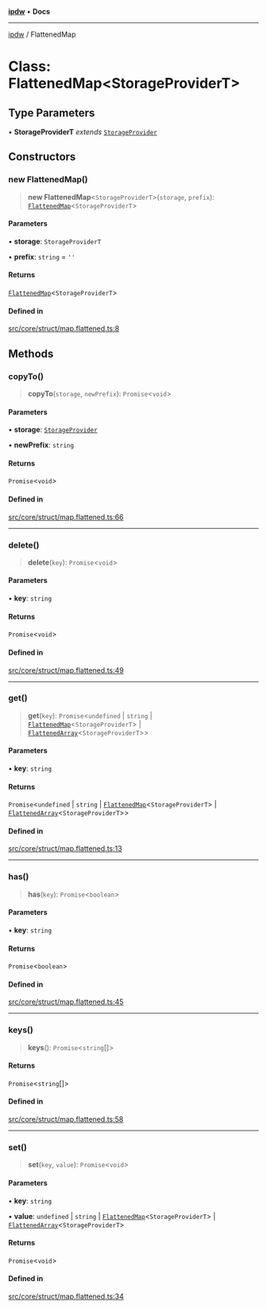 [**ipdw**](../README.md) • **Docs**

***

[ipdw](../globals.md) / FlattenedMap

# Class: FlattenedMap\<StorageProviderT\>

## Type Parameters

• **StorageProviderT** *extends* [`StorageProvider`](../interfaces/StorageProvider.md)

## Constructors

### new FlattenedMap()

> **new FlattenedMap**\<`StorageProviderT`\>(`storage`, `prefix`): [`FlattenedMap`](FlattenedMap.md)\<`StorageProviderT`\>

#### Parameters

• **storage**: `StorageProviderT`

• **prefix**: `string` = `''`

#### Returns

[`FlattenedMap`](FlattenedMap.md)\<`StorageProviderT`\>

#### Defined in

[src/core/struct/map.flattened.ts:8](https://github.com/ansi-code/ipdw/blob/ddce49f30075d034810cb5fb58d4bd8d0a9b98e6/src/core/struct/map.flattened.ts#L8)

## Methods

### copyTo()

> **copyTo**(`storage`, `newPrefix`): `Promise`\<`void`\>

#### Parameters

• **storage**: [`StorageProvider`](../interfaces/StorageProvider.md)

• **newPrefix**: `string`

#### Returns

`Promise`\<`void`\>

#### Defined in

[src/core/struct/map.flattened.ts:66](https://github.com/ansi-code/ipdw/blob/ddce49f30075d034810cb5fb58d4bd8d0a9b98e6/src/core/struct/map.flattened.ts#L66)

***

### delete()

> **delete**(`key`): `Promise`\<`void`\>

#### Parameters

• **key**: `string`

#### Returns

`Promise`\<`void`\>

#### Defined in

[src/core/struct/map.flattened.ts:49](https://github.com/ansi-code/ipdw/blob/ddce49f30075d034810cb5fb58d4bd8d0a9b98e6/src/core/struct/map.flattened.ts#L49)

***

### get()

> **get**(`key`): `Promise`\<`undefined` \| `string` \| [`FlattenedMap`](FlattenedMap.md)\<`StorageProviderT`\> \| [`FlattenedArray`](FlattenedArray.md)\<`StorageProviderT`\>\>

#### Parameters

• **key**: `string`

#### Returns

`Promise`\<`undefined` \| `string` \| [`FlattenedMap`](FlattenedMap.md)\<`StorageProviderT`\> \| [`FlattenedArray`](FlattenedArray.md)\<`StorageProviderT`\>\>

#### Defined in

[src/core/struct/map.flattened.ts:13](https://github.com/ansi-code/ipdw/blob/ddce49f30075d034810cb5fb58d4bd8d0a9b98e6/src/core/struct/map.flattened.ts#L13)

***

### has()

> **has**(`key`): `Promise`\<`boolean`\>

#### Parameters

• **key**: `string`

#### Returns

`Promise`\<`boolean`\>

#### Defined in

[src/core/struct/map.flattened.ts:45](https://github.com/ansi-code/ipdw/blob/ddce49f30075d034810cb5fb58d4bd8d0a9b98e6/src/core/struct/map.flattened.ts#L45)

***

### keys()

> **keys**(): `Promise`\<`string`[]\>

#### Returns

`Promise`\<`string`[]\>

#### Defined in

[src/core/struct/map.flattened.ts:58](https://github.com/ansi-code/ipdw/blob/ddce49f30075d034810cb5fb58d4bd8d0a9b98e6/src/core/struct/map.flattened.ts#L58)

***

### set()

> **set**(`key`, `value`): `Promise`\<`void`\>

#### Parameters

• **key**: `string`

• **value**: `undefined` \| `string` \| [`FlattenedMap`](FlattenedMap.md)\<`StorageProviderT`\> \| [`FlattenedArray`](FlattenedArray.md)\<`StorageProviderT`\>

#### Returns

`Promise`\<`void`\>

#### Defined in

[src/core/struct/map.flattened.ts:34](https://github.com/ansi-code/ipdw/blob/ddce49f30075d034810cb5fb58d4bd8d0a9b98e6/src/core/struct/map.flattened.ts#L34)
